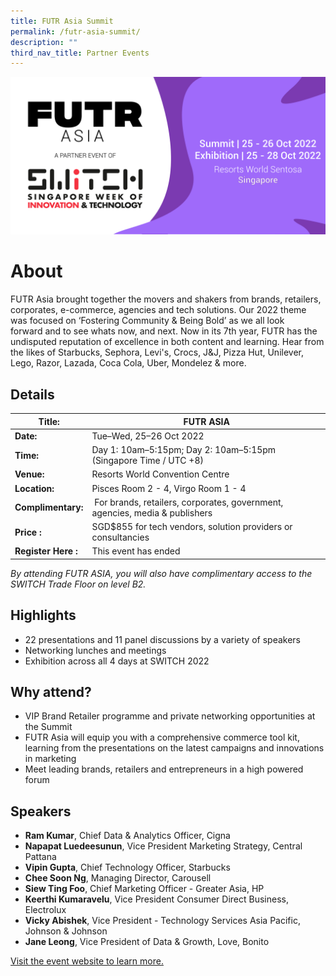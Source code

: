 ```yaml
---
title: FUTR Asia Summit
permalink: /futr-asia-summit/
description: ""
third_nav_title: Partner Events
---
```

![FUTR ASIA AT SWITCH 2022](/images/asia-banner-eventbrite.png)
# **About**
FUTR Asia brought together the movers and shakers from brands, retailers, corporates, e-commerce, agencies and tech solutions. Our 2022 theme was focused on ‘Fostering Community & Being Bold’ as we all look forward and to see whats now, and next. Now in its 7th year, FUTR has the undisputed reputation of excellence in both content and learning. Hear from the likes of Starbucks, Sephora, Levi's, Crocs, J&J, Pizza Hut, Unilever, Lego, Razor, Lazada, Coca Cola, Uber, Mondelez & more.

## **Details**

| **Title:** | FUTR ASIA |
| -------- | -------- |
|**Date:** | Tue–Wed, 25–26 Oct 2022 |
| **Time:**    | Day 1: 10am–5:15pm; Day 2: 10am–5:15pm (Singapore Time / UTC +8) |
|**Venue:** | Resorts World Convention Centre |
|**Location:** | Pisces Room 2 - 4, Virgo Room 1 - 4 |
|**Complimentary:** | For brands, retailers, corporates, government, agencies, media & publishers |
|**Price :** | SGD$855 for tech vendors, solution providers or consultancies |
|**Register Here :** | This event has ended |

*By attending FUTR ASIA, you will also have complimentary access to the SWITCH Trade Floor on level B2.*

## **Highlights**
* 22 presentations and 11 panel discussions by a variety of speakers
* Networking lunches and meetings
* Exhibition across all 4 days at SWITCH 2022

## **Why attend?**
* VIP Brand Retailer programme and private networking opportunities at the Summit 
* FUTR Asia will equip you with a comprehensive commerce tool kit, learning from the presentations on the latest campaigns and innovations in marketing
* Meet leading brands, retailers and entrepreneurs in a high powered forum

## **Speakers**
* **Ram Kumar**, Chief Data & Analytics Officer, Cigna 
* **Napapat Luedeesunun**, Vice President Marketing Strategy, Central Pattana
* **Vipin Gupta**, Chief Technology Officer, Starbucks
* **Chee Soon Ng**, Managing Director, Carousell
* **Siew Ting Foo**, Chief Marketing Officer - Greater Asia, HP 
* **Keerthi Kumaravelu**, Vice President Consumer Direct Business, Electrolux 
* **Vicky Abishek**, Vice President - Technology Services Asia Pacific, Johnson & Johnson
* **Jane Leong**, Vice President of Data & Growth, Love, Bonito

[Visit the event website to learn more. ](https://futr.today/singapore/)